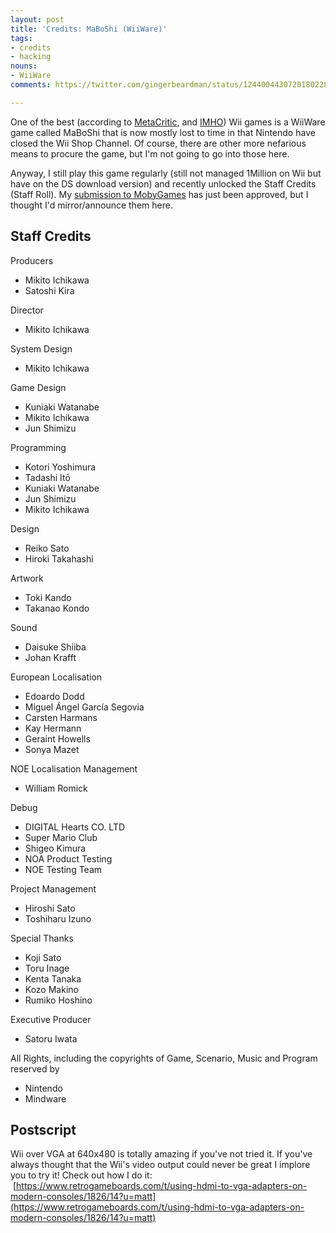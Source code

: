 ```yaml
---
layout: post
title: 'Credits: MaBoShi (WiiWare)'
tags:
- credits
- hacking
nouns:
- WiiWare
comments: https://twitter.com/gingerbeardman/status/1244004430720180228

---
```


One of the best (according to [MetaCritic](https://www.metacritic.com/game/wii/maboshis-arcade), and [IMHO](https://dreampast.tumblr.com/post/1342575347/maboshi)) Wii games is a WiiWare game called MaBoShi that is now mostly lost to time in that Nintendo have closed the Wii Shop Channel. Of course, there are other more nefarious means to procure the game, but I'm not going to go into those here.

Anyway, I still play this game regularly (still not managed 1Million on Wii but have on the DS download version) and recently unlocked the Staff Credits (Staff Roll). My [submission to MobyGames](https://www.mobygames.com/game/wii/maboshis-arcade/credits) has just been approved, but I thought I'd mirror/announce them here.

## Staff Credits

Producers

*   Mikito Ichikawa
*   Satoshi Kira

Director

*   Mikito Ichikawa

System Design

*   Mikito Ichikawa

Game Design

*   Kuniaki Watanabe
*   Mikito Ichikawa
*   Jun Shimizu

Programming

*   Kotori Yoshimura
*   Tadashi Itō
*   Kuniaki Watanabe
*   Jun Shimizu
*   Mikito Ichikawa

Design

*   Reiko Sato
*   Hiroki Takahashi

Artwork

*   Toki Kando
*   Takanao Kondo

Sound

*   Daisuke Shiiba
*   Johan Krafft

European Localisation

*   Edoardo Dodd
*   Miguel Ángel García Segovia
*   Carsten Harmans
*   Kay Hermann
*   Geraint Howells
*   Sonya Mazet

NOE Localisation Management

*   William Romick

Debug

*   DIGITAL Hearts CO. LTD
*   Super Mario Club
*   Shigeo Kimura
*   NOA Product Testing
*   NOE Testing Team

Project Management

*   Hiroshi Sato
*   Toshiharu Izuno

Special Thanks

*   Koji Sato
*   Toru Inage
*   Kenta Tanaka
*   Kozo Makino
*   Rumiko Hoshino

Executive Producer

*   Satoru Iwata

All Rights, including the copyrights of Game, Scenario, Music and Program reserved by

*   Nintendo
*   Mindware

## Postscript

Wii over VGA at 640x480 is totally amazing if you've not tried it. If you've always thought that the Wii's video output could never be great I implore you to try it! Check out how I do it:  [https://www.retrogameboards.com/t/using-hdmi-to-vga-adapters-on-modern-consoles/1826/14?u=matt](https://www.retrogameboards.com/t/using-hdmi-to-vga-adapters-on-modern-consoles/1826/14?u=matt)
